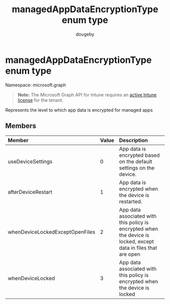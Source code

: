 ﻿---
title: "managedAppDataEncryptionType enum type"
description: "Represents the level to which app data is encrypted for managed apps"
author: "dougeby"
localization_priority: Normal
ms.prod: "intune"
doc_type: enumPageType
---

# managedAppDataEncryptionType enum type

Namespace: microsoft.graph

> **Note:** The Microsoft Graph API for Intune requires an [active Intune license](https://go.microsoft.com/fwlink/?linkid=839381) for the tenant.

Represents the level to which app data is encrypted for managed apps

## Members

| Member                          | Value | Description                                                                                                     |
| :------------------------------ | :---- | :-------------------------------------------------------------------------------------------------------------- |
| useDeviceSettings               | 0     | App data is encrypted based on the default settings on the device.                                              |
| afterDeviceRestart              | 1     | App data is encrypted when the device is restarted.                                                             |
| whenDeviceLockedExceptOpenFiles | 2     | App data associated with this policy is encrypted when the device is locked, except data in files that are open |
| whenDeviceLocked                | 3     | App data associated with this policy is encrypted when the device is locked                                     |
